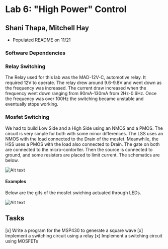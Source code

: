 # Lab 6: "High Power" Control
## Shani Thapa, Mitchell Hay
* Populated README on 11/21

### Software Dependencies


### Relay Switching 
The Relay used for this lab was the MAD-12V-C, automotive relay. It required 12V to operate. The relay drew around 9.6-9.8V and went down as the frequency was increased. The current draw increased when the frequency went down ranging from 90mA-130mA from 2Hz-0.6Hz. Once the frequency was over 100Hz the switching became unstable and eventually stops working. 

### Mosfet Switching 
We had to build Low Side and a High Side using an NMOS and a PMOS. The circuit is very simple for both with some minor differences. The LSS uses an NMOS with the load connected to the Drain of the mosfet. Meanwhile, the HSS uses a PMOS with the load also connected to Drain. The gate on both are connected to the micro-contorller. Then the source is connected to ground, and some resisters are placed to limit current. The schematics are below. 

![Alt text](https://user-images.githubusercontent.com/31711430/33403750-9410471c-d52f-11e7-9760-08b14539a200.PNG)

#### Examples
Below are the gifs of the mosfet swiching actuated through LEDs.

![Alt text](https://user-images.githubusercontent.com/31711430/33402326-34781f8c-d52a-11e7-8809-f35d6e29d003.gif)

## Tasks
[x] Write a program for the MSP430 to generate a square wave
[x] Implement a switching circuit using a relay
[x] Implement a switching circuit using MOSFETs

